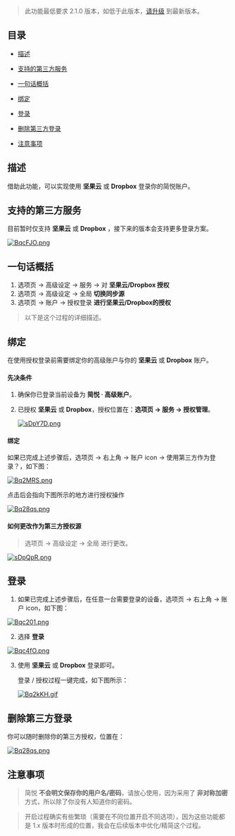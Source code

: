 >  此功能最低要求 2.1.0 版本，如低于此版本，[请升级](http://ksria.com/simpread/) 到最新版本。

目录
---

- [描述](#描述)

- [支持的第三方服务](#支持的第三方服务)

- [一句话概括](#一句话概括)

- [绑定](#绑定)

- [登录](#登录)

- [删除第三方登录](#删除第三方登录)

- [注意事项](#注意事项)


描述
---

借助此功能，可以实现使用 **坚果云** 或 **Dropbox** 登录你的简悦账户。

支持的第三方服务
---

目前暂时仅支持 **坚果云** 或 **Dropbox** ，接下来的版本会支持更多登录方案。

[![BqcFJO.png](https://s1.ax1x.com/2020/11/10/BqcFJO.md.png)](https://imgchr.com/i/BqcFJO)

一句话概括
---

1. 选项页 → 高级设定 → 服务 → 对 **坚果云/Dropbox 授权**
2. 选项页 → 高级设定 → 全局 **切换同步源**
3. 选项页 → 账户 → 授权登录 **进行坚果云/Dropbox的授权**

> 以下是这个过程的详细描述。

绑定
---

在使用授权登录前需要绑定你的高级账户与你的 **坚果云** 或 **Dropbox** 账户。

#### 先决条件

1. 确保你已登录当前设备为 **简悦 · 高级账户**。

2. 已授权  **坚果云** 或 **Dropbox**，授权位置在：**选项页 → 服务 → 授权管理**。

    [![sDpY7D.png](https://s3.ax1x.com/2021/01/16/sDpY7D.png)](https://imgchr.com/i/sDpY7D)

#### 绑定

如果已完成上述步骤后，选项页 → 右上角 → 账户 icon → 使用第三方作为登录？，如下图：

[![Bq2MRS.png](https://s1.ax1x.com/2020/11/10/Bq2MRS.md.png)](https://imgchr.com/i/Bq2MRS)

点击后会指向下图所示的地方进行授权操作

[![Bq28qs.png](https://s1.ax1x.com/2020/11/10/Bq28qs.png)](https://imgchr.com/i/Bq28qs)

#### 如何更改作为第三方授权源

> 选项页 → 高级设定 → 全局 进行更改。

[![sDpQpR.png](https://s3.ax1x.com/2021/01/16/sDpQpR.png)](https://imgchr.com/i/sDpQpR)

登录
---

1. 如果已完成上述步骤后，在任意一台需要登录的设备，选项页 → 右上角 → 账户 icon，如下图：

  [![Bqc201.png](https://s1.ax1x.com/2020/11/11/BXRssS.png)](https://imgchr.com/i/Bqc201)

2. 选择 **登录**

  [![Bqc4fO.png](https://s1.ax1x.com/2020/11/10/Bqc4fO.png)](https://imgchr.com/i/Bqc4fO)

3. 使用 **坚果云** 或 **Dropbox** 登录即可。

   登录 / 授权过程一键完成，如下图所示：
   
   [![Bq2kKH.gif](https://s1.ax1x.com/2020/11/10/Bq2kKH.gif)](https://imgchr.com/i/Bq2kKH)
   
删除第三方登录
---

你可以随时删除你的第三方授权，位置在：

[![Bq28qs.png](https://s1.ax1x.com/2020/11/10/Bq28qs.png)](https://imgchr.com/i/Bq28qs)


注意事项
---

> 简悦 **不会明文保存你的用户名/密码**，请放心使用，因为采用了 **非对称加密** 方式，所以除了你没有人知道你的密码。


> 开启过程确实有些繁琐（需要在不同位置开启不同选项），因为这些功能都是 1.x 版本时形成的位置，我会在后续版本中优化/精简这个过程。



